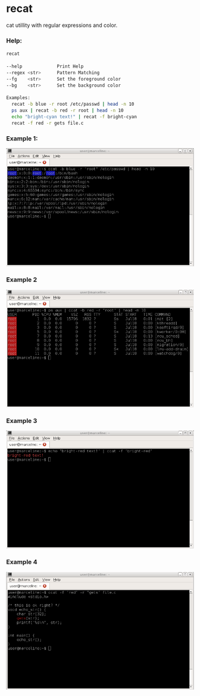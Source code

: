 # recat
cat utillity with regular expressions and color.

### Help:
```bash
recat

--help             Print Help
--regex <str>      Pattern Matching
--fg    <str>      Set the foreground color
--bg    <str>      Set the background color

Examples:
  recat -b blue -r root /etc/passwd | head -n 10
  ps aux | recat -b red -r root | head -n 10
  echo "bright-cyan text!" | recat -f bright-cyan
  recat -f red -r gets file.c
```

### Example 1:
![example 1](images/example1.png)
### Example 2
![example 2](images/example2.png)
### Example 3
![example 3](images/example3.png)
### Example 4
![example 4](images/example4.png)
